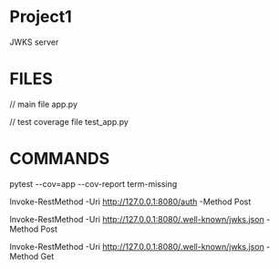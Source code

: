 # Project1
JWKS server

# FILES
// main file 
app.py

// test coverage file
test_app.py

# COMMANDS
pytest --cov=app --cov-report term-missing

Invoke-RestMethod -Uri http://127.0.0.1:8080/auth -Method Post

Invoke-RestMethod -Uri http://127.0.0.1:8080/.well-known/jwks.json -Method Post

Invoke-RestMethod -Uri http://127.0.0.1:8080/.well-known/jwks.json -Method Get

